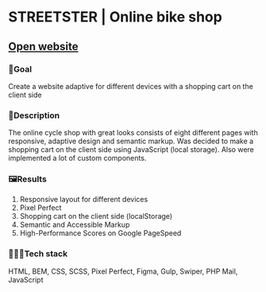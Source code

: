 # STREETSTER | Online bike shop

## [Open website](https://grafit-off.github.io/streetster/)

### 🎯Goal
Create a website adaptive for different devices with a shopping cart on the client side

### 📜Description
The online cycle shop with great looks consists of eight different pages with responsive, adaptive design and semantic markup. Was decided to make a shopping cart on the client side using JavaScript (local storage). Also were implemented a lot of custom components.

### 🖼Results
1. Responsive layout for different devices
2. Pixel Perfect
3. Shopping cart on the client side (localStorage)
4. Semantic and Accessible Markup
5. High-Performance Scores on Google PageSpeed

### 👨🏻‍💻Tech stack
HTML, BEM, CSS, SCSS, Pixel Perfect, Figma, Gulp, Swiper, PHP Mail, JavaScript

